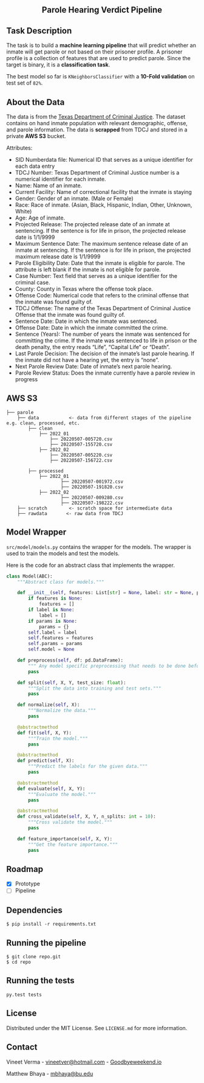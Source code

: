 <h2 align="center">Parole Hearing Verdict Pipeline</h2>

## Task Description

The task is to build a **machine learning pipeline** that will predict whether an inmate will get parole or not based on
their prisoner profile. A prisoner profile is a collection of features that are used to predict parole. Since the
target is binary, it is a **classification task**.

The best model so far is `KNeighborsClassifier` with a **10-Fold validation** on test set of `82%`.

## About the Data

The data is from the [Texas Department of Criminal Justice](https://data.texas.gov/dataset/). The dataset contains on
hand inmate population with relevant demographic, offense, and parole information. The data is
**scrapped** from TDCJ and stored in a private **AWS S3** bucket.

Attributes:

- SID Numberdata file: Numerical ID that serves as a unique identifier for each data entry
- TDCJ Number: Texas Department of Criminal Justice number is a numerical identifier for each inmate.
- Name: Name of an inmate.
- Current Facility: Name of correctional facility that the inmate is staying
- Gender: Gender of an inmate. (Male or Female)
- Race: Race of inmate. (Asian, Black, Hispanic, Indian, Other, Unknown, White)
- Age: Age of inmate.
- Projected Release: The projected release date of an inmate at sentencing. If the sentence is for life in prison, the
  projected release date is 1/1/9999
- Maximum Sentence Date: The maximum sentence release date of an inmate at sentencing. If the sentence is for life in
  prison, the projected maximum release date is 1/1/9999
- Parole Eligibility Date: Date that the inmate is eligible for parole. The attribute is left blank if the inmate is not
  eligible for parole.
- Case Number: Text field that serves as a unique identifier for the criminal case.
- County: County in Texas where the offense took place.
- Offense Code: Numerical code that refers to the criminal offense that the inmate was found guilty of.
- TDCJ Offense: The name of the Texas Department of Criminal Justice Offense that the inmate was found guilty of.
- Sentence Date: Date in which the inmate was sentenced.
- Offense Date: Date in which the inmate committed the crime.
- Sentence (Years): The number of years the inmate was sentenced for committing the crime. If the inmate was sentenced
  to life in prison or the death penalty, the entry reads “Life”, “Capital Life” or “Death”.
- Last Parole Decision: The decision of the inmate’s last parole hearing. If the inmate did not have a hearing yet, the
  entry is “none”.
- Next Parole Review Date:  Date of inmate’s next parole hearing.
- Parole Review Status: Does the inmate currently have a parole review in progress

## AWS S3

```
├── parole
    ├── data           <- data from different stages of the pipeline e.g. clean, processed, etc.
        ├── clean
            ├── 2022_01
                ├── 20220507-005720.csv
                ├── 20220507-155720.csv
            ├── 2022_02
                ├── 20220507-005220.csv
                ├── 20220507-156722.csv
        
        ├── processed
            ├── 2022_01
                    ├── 20220507-001972.csv
                    ├── 20220507-191820.csv
            ├── 2022_02
                    ├── 20220507-009280.csv
                    ├── 20220507-198222.csv     
    ├── scratch        <- scratch space for intermediate data
    ├── rawdata       <- raw data from TDCJ 
```

## Model Wrapper

`src/model/models.py` contains the wrapper for the models.
The wrapper is used to train the models and test the models.

Here is the code for an abstract class that implements the wrapper.

```python
class Model(ABC):
    """Abstract class for models."""

    def __init__(self, features: List[str] = None, label: str = None, params: dict = None):
        if features is None:
            features = []
        if label is None:
            label = []
        if params is None:
            params = {}
        self.label = label
        self.features = features
        self.params = params
        self.model = None

    def preprocess(self, df: pd.DataFrame):
        """ Any model specific preprocessing that needs to be done before training the model."""
        pass

    def split(self, X, Y, test_size: float):
        """Split the data into training and test sets."""
        pass

    def normalize(self, X):
        """Normalize the data."""
        pass

    @abstractmethod
    def fit(self, X, Y):
        """Train the model."""
        pass

    @abstractmethod
    def predict(self, X):
        """Predict the labels for the given data."""
        pass

    @abstractmethod
    def evaluate(self, X, Y):
        """Evaluate the model."""
        pass

    @abstractmethod
    def cross_validate(self, X, Y, n_splits: int = 10):
        """Cross validate the model."""
        pass

    def feature_importance(self, X, Y):
        """Get the feature importance."""
        pass
```

## Roadmap

- [x] Prototype
- [ ] Pipeline

## Dependencies

    $ pip install -r requirements.txt

## Running the pipeline

    $ git clone repo.git
    $ cd repo

## Running the tests

    py.test tests

## License

Distributed under the MIT License. See `LICENSE.md` for more information.

## Contact

Vineet Verma - vineetver@hotmail.com - [Goodbyeweekend.io](https://www.goodbyeweekend.io/)

Matthew Bhaya - mbhaya@bu.edu
